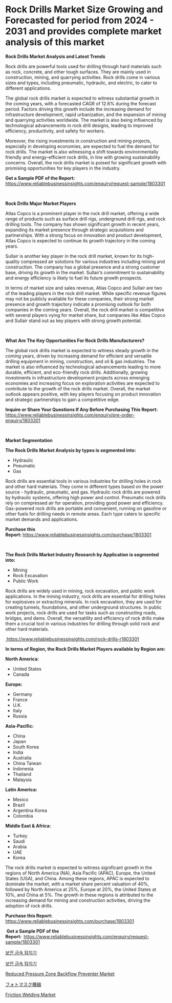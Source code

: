 <p><h1>Rock Drills Market Size Growing and Forecasted for period from 2024 - 2031 and provides complete market analysis of this market</h1></p><p><strong>Rock Drills Market Analysis and Latest Trends</strong></p>
<p><p>Rock drills are powerful tools used for drilling through hard materials such as rock, concrete, and other tough surfaces. They are mainly used in construction, mining, and quarrying activities. Rock drills come in various sizes and types, including pneumatic, hydraulic, and electric, to cater to different applications.</p><p>The global rock drills market is expected to witness substantial growth in the coming years, with a forecasted CAGR of 12.6% during the forecast period. Factors driving this growth include the increasing demand for infrastructure development, rapid urbanization, and the expansion of mining and quarrying activities worldwide. The market is also being influenced by technological advancements in rock drill designs, leading to improved efficiency, productivity, and safety for workers.</p><p>Moreover, the rising investments in construction and mining projects, especially in developing economies, are expected to fuel the demand for rock drills. The market is also witnessing a shift towards environmentally friendly and energy-efficient rock drills, in line with growing sustainability concerns. Overall, the rock drills market is poised for significant growth with promising opportunities for key players in the industry.</p></p>
<p><strong>Get a Sample PDF of the Report:&nbsp;</strong> <a href="https://www.reliablebusinessinsights.com/enquiry/request-sample/1803301">https://www.reliablebusinessinsights.com/enquiry/request-sample/1803301</a></p>
<p>&nbsp;</p>
<p><strong>Rock Drills Major Market Players</strong></p>
<p><p>Atlas Copco is a prominent player in the rock drill market, offering a wide range of products such as surface drill rigs, underground drill rigs, and rock drilling tools. The company has shown significant growth in recent years, expanding its market presence through strategic acquisitions and partnerships. With a strong focus on innovation and product development, Atlas Copco is expected to continue its growth trajectory in the coming years.</p><p>Sullair is another key player in the rock drill market, known for its high-quality compressed air solutions for various industries including mining and construction. The company has a global presence and a strong customer base, driving its growth in the market. Sullair’s commitment to sustainability and energy efficiency is likely to fuel its future growth prospects.</p><p>In terms of market size and sales revenue, Atlas Copco and Sullair are two of the leading players in the rock drill market. While specific revenue figures may not be publicly available for these companies, their strong market presence and growth trajectory indicate a promising outlook for both companies in the coming years. Overall, the rock drill market is competitive with several players vying for market share, but companies like Atlas Copco and Sullair stand out as key players with strong growth potential.</p></p>
<p>&nbsp;</p>
<p><strong>What Are The Key Opportunities For Rock Drills Manufacturers?</strong></p>
<p><p>The global rock drills market is expected to witness steady growth in the coming years, driven by increasing demand for efficient and versatile drilling equipment in mining, construction, and oil & gas industries. The market is also influenced by technological advancements leading to more durable, efficient, and eco-friendly rock drills. Additionally, growing investments in infrastructure development projects across emerging economies and increasing focus on exploration activities are expected to contribute to the growth of the rock drills market. Overall, the market outlook appears positive, with key players focusing on product innovation and strategic partnerships to gain a competitive edge.</p></p>
<p><strong>Inquire or Share Your Questions If Any Before Purchasing This Report:</strong> <a href="https://www.reliablebusinessinsights.com/enquiry/pre-order-enquiry/1803301">https://www.reliablebusinessinsights.com/enquiry/pre-order-enquiry/1803301</a></p>
<p>&nbsp;</p>
<p><strong>Market Segmentation</strong></p>
<p><strong>The Rock Drills Market Analysis by types is segmented into:</strong></p>
<p><ul><li>Hydraulic</li><li>Pneumatic</li><li>Gas</li></ul></p>
<p><p>Rock drills are essential tools in various industries for drilling holes in rock and other hard materials. They come in different types based on the power source - hydraulic, pneumatic, and gas. Hydraulic rock drills are powered by hydraulic systems, offering high power and control. Pneumatic rock drills rely on compressed air for operation, providing good power and efficiency. Gas-powered rock drills are portable and convenient, running on gasoline or other fuels for drilling needs in remote areas. Each type caters to specific market demands and applications.</p></p>
<p><strong>Purchase this Report:&nbsp;</strong><a href="https://www.reliablebusinessinsights.com/purchase/1803301">https://www.reliablebusinessinsights.com/purchase/1803301</a></p>
<p>&nbsp;</p>
<p><strong>The Rock Drills Market Industry Research by Application is segmented into:</strong></p>
<p><ul><li>Mining</li><li>Rock Excavation</li><li>Public Work</li></ul></p>
<p><p>Rock drills are widely used in mining, rock excavation, and public work applications. In the mining industry, rock drills are essential for drilling holes for explosives or extracting minerals. In rock excavation, they are used for creating tunnels, foundations, and other underground structures. In public work projects, rock drills are used for tasks such as constructing roads, bridges, and dams. Overall, the versatility and efficiency of rock drills make them a crucial tool in various industries for drilling through solid rock and other hard materials.</p></p>
<p><a href="https://www.reliablebusinessinsights.com/rock-drills-r1803301">&nbsp;https://www.reliablebusinessinsights.com/rock-drills-r1803301</a></p>
<p><strong>In terms of Region, the Rock Drills Market Players available by Region are:</strong></p>
<p>
    <p> <strong> North America: </strong>
        <ul>
            <li>United States</li>
            <li>Canada</li>
        </ul>
        </p> 
    <p> <strong> Europe: </strong>
        <ul>
            <li>Germany</li>
            <li>France</li>
            <li>U.K.</li>
            <li>Italy</li>
            <li>Russia</li>
        </ul>
        </p> 
    <p> <strong> Asia-Pacific: </strong>
        <ul>
            <li>China</li>
            <li>Japan</li>
            <li>South Korea</li>
            <li>India</li>
            <li>Australia</li>
            <li>China Taiwan</li>
            <li>Indonesia</li>
            <li>Thailand</li>
            <li>Malaysia</li>
        </ul>
        </p> 
    <p> <strong> Latin America: </strong>
        <ul>
            <li>Mexico</li>
            <li>Brazil</li>
            <li>Argentina Korea</li>
            <li>Colombia</li>
        </ul>
        </p> 
    <p> <strong> Middle East & Africa: </strong>
        <ul>
            <li>Turkey</li>
            <li>Saudi</li>
            <li>Arabia</li>
            <li>UAE</li>
            <li>Korea</li>
        </ul>
    </p>
    </p>
<p><p>The rock drills market is expected to witness significant growth in the regions of North America (NA), Asia Pacific (APAC), Europe, the United States (USA), and China. Among these regions, APAC is expected to dominate the market, with a market share percent valuation of 40%, followed by North America at 25%, Europe at 20%, the United States at 10%, and China at 5%. The growth in these regions is attributed to the increasing demand for mining and construction activities, driving the adoption of rock drills.</p></p>
<p><strong>Purchase this Report: </strong><a href="https://www.reliablebusinessinsights.com/purchase/1803301">https://www.reliablebusinessinsights.com/purchase/1803301</a></p>
<p>&nbsp;<strong>Get a Sample PDF of the Report:&nbsp;&nbsp;</strong><a href="https://www.reliablebusinessinsights.com/enquiry/request-sample/1803301">https://www.reliablebusinessinsights.com/enquiry/request-sample/1803301</a></p>
<p><strong></strong></p>
<p><p><a href="https://github.com/nigaleamar09/Market-Research-Report-List-1/blob/main/9386738167633.md">보안 금속 탐지기</a></p><p><a href="https://github.com/ahmadrevanz10/Market-Research-Report-List-1/blob/main/6244810167632.md">보안 금속 탐지기</a></p><p><a href="https://github.com/lamhaoka57/Market-Research-Report-List-1/blob/main/reduced-pressure-zone-backflow-preventer-market.md">Reduced Pressure Zone Backflow Preventer Market</a></p><p><a href="https://github.com/KenyonJohns/Market-Research-Report-List-1/blob/main/9725962156637.md">フォトマスク機器</a></p><p><a href="https://github.com/caominhtri712020/Market-Research-Report-List-1/blob/main/friction-welding-market.md">Friction Welding Market</a></p></p>